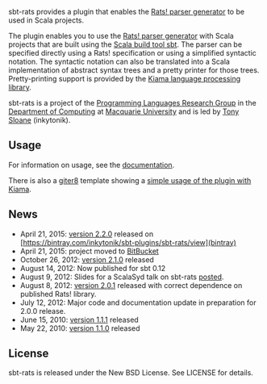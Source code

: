 sbt-rats provides a plugin that enables the [Rats! parser generator](https://cs.nyu.edu/rgrimm/xtc/rats.html) to be used in Scala projects.

The plugin enables you to use the [Rats! parser generator](https://cs.nyu.edu/rgrimm/xtc/rats.html) with Scala projects that are built using the [Scala build tool sbt](https://www.scala-sbt.org). The parser can be specified directly using a Rats! specification or using a simplified syntactic notation. The syntactic notation can also be translated into a Scala implementation of abstract syntax trees and a pretty printer for those trees. Pretty-printing support is provided by the [Kiama language processing library](https://kiama.googlecode.com).

sbt-rats is a project of the [Programming Languages Research Group](https://wiki.mq.edu.au/display/plrg/Welcome) in the [Department of Computing](http://www.comp.mq.edu.au/) at [Macquarie University](http://www.mq.edu.au) and is led by [Tony Sloane](https://bitbucket.org/inkytonik) (inkytonik).

## Usage

For information on usage, see the [documentation](https://bitbucket.org/inkytonik/sbt-rats/src/default/wiki/usage.md).

There is also a [giter8](http://github.com/n8han/giter8#readme) template showing a [simple usage of the plugin with Kiama](https://github.com/inkytonik/kiama-rats.g8).

## News

* April 21, 2015: [version 2.2.0](https://bitbucket.org/inkytonik/sbt-rats/src/default/notes/2.0.1.markdown) released on [https://bintray.com/inkytonik/sbt-plugins/sbt-rats/view](bintray)
* April 21, 2015: project moved to [BitBucket](https://bitbucket.org/inkytonik/sbt-rats)
* October 26, 2012: [version 2.1.0](https://bitbucket.org/inkytonik/sbt-rats/src/default/notes/2.1.0.markdown) released
* August 14, 2012: Now published for sbt 0.12
* August 9, 2012: Slides for a ScalaSyd talk on sbt-rats [posted](https://speakerdeck.com/inkytonik/sbt-rats-packrat-parser-generation-for-scala).
* August 8, 2012: [version 2.0.1](https://bitbucket.org/inkytonik/sbt-rats/src/default/notes/2.0.1.markdown) released with correct dependence on published Rats! library.
* July 12, 2012: Major code and documentation update in preparation for 2.0.0 release.
* June 15, 2010: [version 1.1.1](https://bitbucket.org/inkytonik/sbt-rats/src/default/notes/1.1.1.markdown) released
* May 22, 2010: [version 1.1.0](https://bitbucket.org/inkytonik/sbt-rats/src/default/notes/1.1.0.markdown) released

## License

sbt-rats is released under the New BSD License.  See LICENSE for details.
